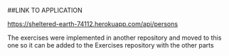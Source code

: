 ##LINK TO APPLICATION

https://sheltered-earth-74112.herokuapp.com/api/persons

The exercises were implemented in another repository and moved to this one so it can be added to the Exercises repository with the other parts
